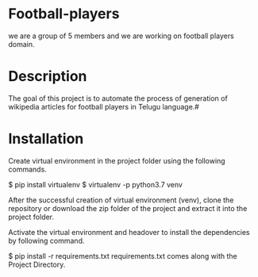 # Football-players
we are a group of 5 members and we are working on football players domain.
# Description
The goal of this project is to automate the process of generation of wikipedia articles for football players in Telugu language.#
# Installation
Create virtual environment in the project folder using the following commands.

$ pip install virtualenv
$ virtualenv -p python3.7 venv

After the successful creation of virtual environment (venv), clone the repository or download the zip folder of the project and extract it into the project folder.

Activate the virtual environment and headover to install the dependencies by following command.

$ pip install -r requirements.txt
requirements.txt comes along with the Project Directory.
